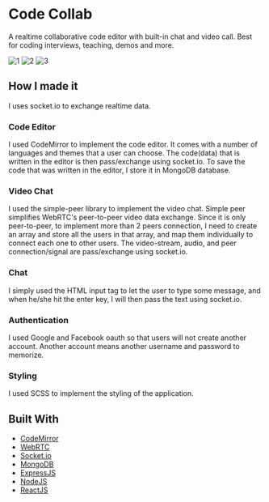 # Code Collab

A realtime collaborative code editor with built-in chat and video call. Best for coding interviews, teaching, demos and more.

![1](https://user-images.githubusercontent.com/57309472/128317064-cf96c3be-a4e5-4517-9803-3a30f6b68b2a.PNG)
![2](https://user-images.githubusercontent.com/57309472/128317078-5945a26b-a810-46bb-aacb-0e68a1d8aa37.PNG)
![3](https://user-images.githubusercontent.com/57309472/128317082-29a4e7ff-9fe5-4441-ad7b-1036507be66f.PNG)

## How I made it

I uses socket.io to exchange realtime data.

### Code Editor

I used CodeMirror to implement the code editor. It comes with a number of languages and themes that a user can choose. The code(data) that is written in the editor is then pass/exchange using socket.io. To save the code that was written in the editor, I store it in MongoDB database.

### Video Chat

I used the simple-peer library to implement the video chat. Simple peer simplifies WebRTC's peer-to-peer video data exchange. Since it is only peer-to-peer, to implement more than 2 peers connection, I need to create an array and store all the users in that array, and map them individually to connect each one to other users. The video-stream, audio, and peer connection/signal are pass/exchange using socket.io.

### Chat

I simply used the HTML input tag to let the user to type some message, and when he/she hit the enter key, I will then pass the text using socket.io.

### Authentication

I used Google and Facebook oauth so that users will not create another account. Another account means another username and password to memorize.

### Styling

I used SCSS to implement the styling of the application.

## Built With

- [CodeMirror](https://codemirror.net/)
- [WebRTC](https://webrtc.org/)
- [Socket.io](https://socket.io/)
- [MongoDB](https://www.mongodb.com/)
- [ExpressJS](https://expressjs.com/)
- [NodeJS](https://nodejs.org/en/)
- [ReactJS](https://rometools.github.io/rome/)
